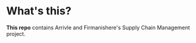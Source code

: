 
# What's this?

**This repo** contains Arrivle and Firmanishere's Supply Chain Management project.
